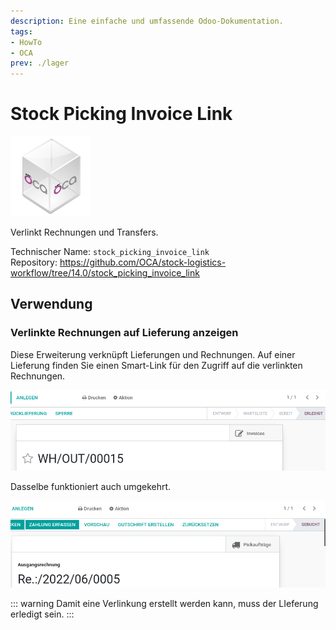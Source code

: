 ```yaml
---
description: Eine einfache und umfassende Odoo-Dokumentation.
tags:
- HowTo
- OCA
prev: ./lager
---
```

# Stock Picking Invoice Link
![icon_oca_app](assets/icon_oca_app.png)

Verlinkt Rechnungen und Transfers.

Technischer Name: `stock_picking_invoice_link`\
Repository: <https://github.com/OCA/stock-logistics-workflow/tree/14.0/stock_picking_invoice_link>

## Verwendung

### Verlinkte Rechnungen auf Lieferung anzeigen

Diese Erweiterung verknüpft Lieferungen und Rechnungen. Auf einer Lieferung finden Sie einen Smart-Link für den Zugriff auf die verlinkten Rechnungen.

![](assets/Stock%20Picking%20Invoice%20Link.png)

Dasselbe funktioniert auch umgekehrt.

![](assets/Stock%20Picking%20Invoice%20Link%20Invoice.png)

::: warning
Damit eine Verlinkung erstellt werden kann, muss der LIeferung erledigt sein.
:::
